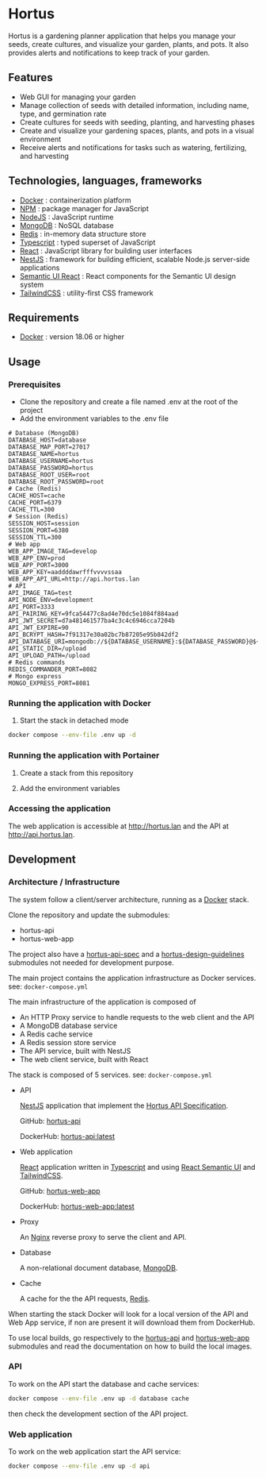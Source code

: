 # Hortus

Hortus is a gardening planner application that helps you manage your seeds, create cultures, and visualize your garden, plants, and pots. It also provides alerts and notifications to keep track of your garden.

## Features

- Web GUI for managing your garden
- Manage collection of seeds with detailed information, including name, type, and germination rate
- Create cultures for seeds with seeding, planting, and harvesting phases
- Create and visualize your gardening spaces, plants, and pots in a visual environment
- Receive alerts and notifications for tasks such as watering, fertilizing, and harvesting

## Technologies, languages, frameworks

- [Docker](https://www.docker.com/) : containerization platform
- [NPM](https://www.npmjs.com/) : package manager for JavaScript
- [NodeJS](https://nodejs.org/) : JavaScript runtime
- [MongoDB](https://www.mongodb.com/) : NoSQL database
- [Redis](https://redis.io/) : in-memory data structure store
- [Typescript](https://www.typescriptlang.org/) : typed superset of JavaScript
- [React](https://reactjs.org/) : JavaScript library for building user interfaces
- [NestJS](https://nestjs.com/) : framework for building efficient, scalable Node.js server-side applications
- [Semantic UI React](https://react.semantic-ui.com/) : React components for the Semantic UI design system
- [TailwindCSS](https://www.typescriptlang.org/) : utility-first CSS framework

## Requirements

- [Docker](https://www.docker.com/) : version 18.06 or higher

## Usage

### Prerequisites

- Clone the repository and create a file named .env at the root of the project
- Add the environment variables to the .env file

```properties
# Database (MongoDB)
DATABASE_HOST=database
DATABASE_MAP_PORT=27017
DATABASE_NAME=hortus
DATABASE_USERNAME=hortus
DATABASE_PASSWORD=hortus
DATABASE_ROOT_USER=root
DATABASE_ROOT_PASSWORD=root
# Cache (Redis)
CACHE_HOST=cache
CACHE_PORT=6379
CACHE_TTL=300
# Session (Redis)
SESSION_HOST=session
SESSION_PORT=6380
SESSION_TTL=300
# Web app
WEB_APP_IMAGE_TAG=develop
WEB_APP_ENV=prod
WEB_APP_PORT=3000
WEB_APP_KEY=aaddddawrfffvvvvssaa
WEB_APP_API_URL=http://api.hortus.lan
# API
API_IMAGE_TAG=test
API_NODE_ENV=development
API_PORT=3333
API_PAIRING_KEY=9fca54477c8ad4e70dc5e1084f884aad
API_JWT_SECRET=d7a481461577ba4c3c4c6946cca7204b
API_JWT_EXPIRE=90
API_BCRYPT_HASH=7f91317e30a02bc7b87205e95b842df2
API_DATABASE_URI=mongodb://${DATABASE_USERNAME}:${DATABASE_PASSWORD}@${DATABASE_HOST}:27017/hortus
API_STATIC_DIR=/upload
API_UPLOAD_PATH=/upload
# Redis commands
REDIS_COMMANDER_PORT=8082
# Mongo express
MONGO_EXPRESS_PORT=8081
```

### Running the application with Docker

1. Start the stack in detached mode

```bash
docker compose --env-file .env up -d
```

### Running the application with Portainer

1. Create a stack from this repository

2. Add the environment variables

### Accessing the application

The web application is accessible at <http://hortus.lan> and the API at <http://api.hortus.lan>.

## Development

### Architecture / Infrastructure

The system follow a client/server architecture, running as a
[Docker](https://www.docker.com/) stack.

Clone the repository and update the submodules:

- hortus-api
- hortus-web-app

The project also have a [hortus-api-spec]() and a [hortus-design-guidelines]() submodules not needed for development purpose.

The main project contains the application infrastructure as Docker services. see: `docker-compose.yml`

The main infrastructure of the application is composed of

- An HTTP Proxy service to handle requests to the web client and the API
- A MongoDB database service
- A Redis cache service
- A Redis session store service
- The API service, built with NestJS
- The web client service, built with React

The stack is composed of 5 services. see: `docker-compose.yml`

- API

  [NestJS](https://nestjs.com/) application that implement the [Hortus API Specification](https://github.com/alexandrelamberty/hortus-api-spec).

  GitHub:  [hortus-api](https://github.com/alexandrelamberty/hortus-server)

  DockerHub: [hortus-api:latest](https://hub.docker.com/r/alexandrelamberty/hortus-api)

- Web application
  
  [React](https://reactjs.org/) application written in [Typescript](https://www.typescriptlang.org/) and using
  [React Semantic UI](https://react.semantic-ui.com/) and [TailwindCSS](https://tailwindcss.com/).

  GitHub: [hortus-web-app](https://github.com/alexandrelamberty/hortus-web-app)

  DockerHub: [hortus-web-app:latest](https://hub.docker.com/r/alexandrelamberty/hortus-web-app)

- Proxy
  
  An [Nginx](https://www.nginx.com/) reverse proxy to serve the client and API.

- Database
  
  A non-relational document database, [MongoDB](https://hub.docker.com/_/mongo).

- Cache

  A cache for the the API requests, [Redis](https://hub.docker.com/_/redis).

When starting the stack Docker will look for a local version of the API and Web App service, if non are present it will download them from DockerHub.

To use local builds, go respectively to the [hortus-api]() and [hortus-web-app]() submodules and read the documentation on how to build the local images.

### API

To work on the API start the database and cache services:

```bash
docker compose --env-file .env up -d database cache
```

then check the development section of the API project.

### Web application

To work on the web application start the API service:

```bash
docker compose --env-file .env up -d api
```
